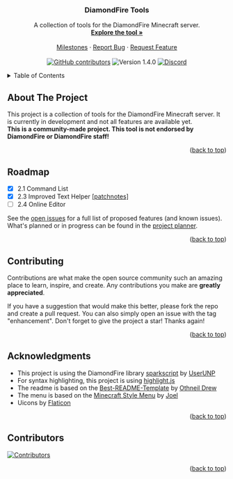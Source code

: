 <!-- Improved compatibility of back to top link: See: https://github.com/othneildrew/Best-README-Template/pull/73 -->
<a name="readme-top"></a>

<!-- PROJECT LOGO -->
<br/>
<div align="center">
<!-- <a href="https://github.com/github_username/repo_name">
    <img src="data/images/logo.png" alt="Logo" width="auto" height="80">
</a> -->

<h3 align="center">DiamondFire Tools</h3>

<p align="center">
    A collection of tools for the DiamondFire Minecraft server.
    <br/>
    <a href="http://dftools.rf.gd"><strong>Explore the tool »</strong></a>
    <br/>
    <br/>
    <a href="https://github.com/Racooder/DiamondFire-Tools/milestones">Milestones</a>
    ·
    <a href="https://github.com/Racooder/DiamondFire-Tools/issues/new?assignees=&labels=bug&template=bug_report.yaml&title=%5BBug%5D%3A+">Report Bug</a>
    ·
    <a href="https://github.com/Racooder/DiamondFire-Tools/issues/new?assignees=&labels=enhancement&template=feature_request.yaml&title=%5BFeature%5D%3A+">Request Feature</a>
    <br/>
    <br/>
    <a href="https://github.com/Racooder/DiamondFire-Tools/graphs/contributors"><img alt="GitHub contributors" src="https://img.shields.io/github/contributors/racooder/diamondfire-tools?color=%2358A6FF&logo=GitHub&style=for-the-badge"></a>
    <a><img alt="Version 1.4.0" src="https://img.shields.io/badge/VERSION-1.4.0-%20%20%20%20%2358A6FF?style=for-the-badge"></a>
    <a href="https://discord.com/invite/gqWpQnkN5h"><img alt="Discord" src="https://img.shields.io/discord/651800564966883328?color=%2358A6FF&label=discord&logo=Discord&style=for-the-badge"></a>
</p>
</div>

<!-- TABLE OF CONTENTS -->
<details>
    <summary>Table of Contents</summary>
    <ol>
        <li><a href="#about-the-project">About The Project</a></li>
        <li><a href="#roadmap">Roadmap</a></li>
        <li><a href="#contributing">Contributing</a></li>
        <li><a href="#acknowledgments">Acknowledgments</a></li>
        <li><a href="#contributors">Contributors</a></li>
    </ol>
</details>

<!-- ABOUT THE PROJECT -->
## About The Project

This project is a collection of tools for the DiamondFire Minecraft server. It is currently in development and not all features are available yet.
<br/>
<strong>This is a community-made project. This tool is not endorsed by DiamondFire or DiamondFire staff!</strong>

<p align="right">(<a href="#readme-top">back to top</a>)</p>

<!-- ROADMAP -->
## Roadmap

- [x] 2.1 Command List
- [x] 2.3 Improved Text Helper [\[patchnotes\]](https://github.com/Racooder/DiamondFire-Tools/pull/43)
- [ ] 2.4 Online Editor

See the [open issues](https://github.com/github_username/repo_name/issues) for a full list of proposed features (and known issues).
What's planned or in progress can be found in the [project planner](https://github.com/users/Racooder/projects/7/views/1).

<p align="right">(<a href="#readme-top">back to top</a>)</p>

<!-- CONTRIBUTING -->
## Contributing

Contributions are what make the open source community such an amazing place to learn, inspire, and create. Any contributions you make are **greatly appreciated**.

If you have a suggestion that would make this better, please fork the repo and create a pull request. You can also simply open an issue with the tag "enhancement".
Don't forget to give the project a star! Thanks again!

<p align="right">(<a href="#readme-top">back to top</a>)</p>

<!-- ACKNOWLEDGMENTS -->
## Acknowledgments

* This project is using the DiamondFire library [sparkscript](https://github.com/UserUNP/sparkscript) by [UserUNP](https://github.com/UserUNP)
* For syntax highlighting, this project is using [highlight.js](https://highlightjs.org/)
* The readme is based on the [Best-README-Template](https://github.com/othneildrew/Best-README-Template) by [Othneil Drew](https://github.com/othneildrew)
* The menu is based on the [Minecraft Style Menu](https://codepen.io/joexmdq/pen/EOMLzg) by [Joel](https://codepen.io/joexmdq)
* Uicons by [Flaticon](https://www.flaticon.com/uicons)

<p align="right">(<a href="#readme-top">back to top</a>)</p>

<!-- CONTRIBUTORS -->
## Contributors

[![Contributors][contributors-image]][contributors-link]

[contributors-image]: https://contrib.rocks/image?repo=racooder/diamondfire-tools
[contributors-link]: https://github.com/racooder/diamondfire-tools/graphs/contributors

<p align="right">(<a href="#readme-top">back to top</a>)</p>
